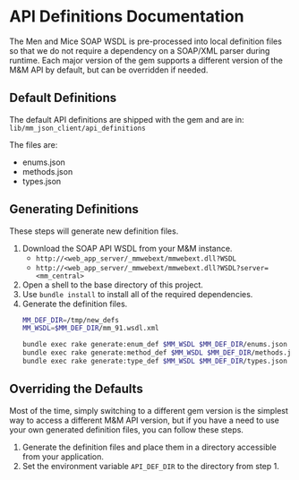 # API Definitions Documentation #

The Men and Mice SOAP WSDL is pre-processed into local definition files so
that we do not require a dependency on a SOAP/XML parser during runtime. Each
major version of the gem supports a different version of the M&M API by default,
but can be overridden if needed.


## Default Definitions ##

The default API definitions are shipped with the gem and are in:
`lib/mm_json_client/api_definitions`

The files are:

* enums.json
* methods.json
* types.json

## Generating Definitions ##

These steps will generate new definition files.

1. Download the SOAP API WSDL from your M&M instance.
    * `http://<web_app_server/_mmwebext/mmwebext.dll?WSDL`
    * `http://<web_app_server/_mmwebext/mmwebext.dll?WSDL?server=<mm_central>`
2. Open a shell to the base directory of this project.
3. Use `bundle install` to install all of the required dependencies.
4. Generate the definition files.
    ```bash
    MM_DEF_DIR=/tmp/new_defs
    MM_WSDL=$MM_DEF_DIR/mm_91.wsdl.xml

    bundle exec rake generate:enum_def $MM_WSDL $MM_DEF_DIR/enums.json
    bundle exec rake generate:method_def $MM_WSDL $MM_DEF_DIR/methods.json
    bundle exec rake generate:type_def $MM_WSDL $MM_DEF_DIR/types.json
    ```

## Overriding the Defaults ##

Most of the time, simply switching to a different gem version is the simplest
way to access a different M&M API version, but if you have a need to use your
own generated definition files, you can follow these steps.

1. Generate the definition files and place them in a directory accessible from
   your application.
1. Set the environment variable `API_DEF_DIR` to the directory from step 1.